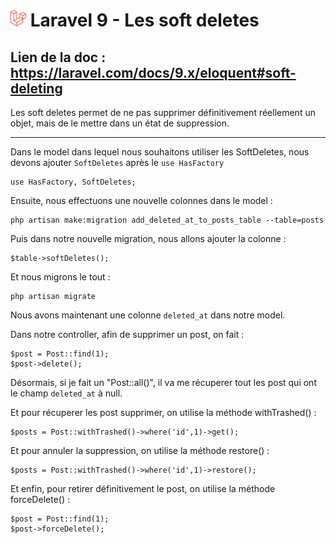 # ![alt text](./img/logoLaravel.png) Laravel 9 - Les soft deletes

## <b>Lien de la doc : https://laravel.com/docs/9.x/eloquent#soft-deleting </b>

Les soft deletes permet de ne pas supprimer définitivement réellement un objet, mais de le mettre dans un état de suppression.

<hr>

Dans le model dans lequel nous souhaitons utiliser les SoftDeletes, nous devons ajouter ```SoftDeletes``` après le ```use HasFactory```

    use HasFactory, SoftDeletes;

Ensuite, nous effectuons une nouvelle colonnes dans le model :

    php artisan make:migration add_deleted_at_to_posts_table --table=posts

Puis dans notre nouvelle migration, nous allons ajouter la colonne :

    $table->softDeletes();

Et nous migrons le tout : 

    php artisan migrate

Nous avons maintenant une colonne ```deleted_at``` dans notre model.

Dans notre controller, afin de supprimer un post, on fait : 

    $post = Post::find(1);
    $post->delete();

Désormais, si je fait un "Post::all()", il va me récuperer tout les post qui ont le champ ```deleted_at``` à null.

Et pour récuperer les post supprimer, on utilise la méthode withTrashed() : 

    $posts = Post::withTrashed()->where('id',1)->get();

Et pour annuler la suppression, on utilise la méthode restore() :

    $posts = Post::withTrashed()->where('id',1)->restore();

Et enfin, pour retirer définitivement le post, on utilise la méthode forceDelete() :

    $post = Post::find(1);
    $post->forceDelete();
